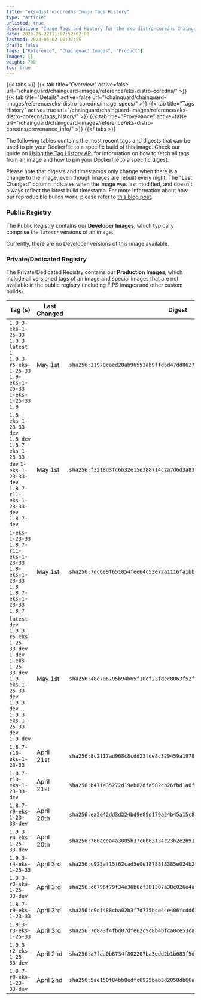 ```yaml
---
title: "eks-distro-coredns Image Tags History"
type: "article"
unlisted: true
description: "Image Tags and History for the eks-distro-coredns Chainguard Image"
date: 2023-06-22T11:07:52+02:00
lastmod: 2024-05-02 00:37:55
draft: false
tags: ["Reference", "Chainguard Images", "Product"]
images: []
weight: 700
toc: true
---
```


{{< tabs >}}
{{< tab title="Overview" active=false url="/chainguard/chainguard-images/reference/eks-distro-coredns/" >}}
{{< tab title="Details" active=false url="/chainguard/chainguard-images/reference/eks-distro-coredns/image_specs/" >}}
{{< tab title="Tags History" active=true url="/chainguard/chainguard-images/reference/eks-distro-coredns/tags_history/" >}}
{{< tab title="Provenance" active=false url="/chainguard/chainguard-images/reference/eks-distro-coredns/provenance_info/" >}}
{{</ tabs >}}

The following tables contains the most recent tags and digests that can be used to pin your Dockerfile to a specific build of this image. Check our guide on [Using the Tag History API](/chainguard/chainguard-images/using-the-tag-history-api/) for information on how to fetch all tags from an image and how to pin your Dockerfile to a specific digest.

Please note that digests and timestamps only change when there is a change to the image, even though images are rebuilt every night. The "Last Changed" column indicates when the image was last modified, and doesn't always reflect the latest build timestamp. For more information about how our reproducible builds work, please refer to [this blog post](https://www.chainguard.dev/unchained/reproducing-chainguards-reproducible-image-builds).

### Public Registry
The Public Registry contains our **Developer Images**, which typically comprise the `latest*` versions of an image.

Currently, there are no Developer versions of this image available.

### Private/Dedicated Registry
The Private/Dedicated Registry contains our **Production Images**, which include all versioned tags of an image and special images that are not available in the public registry (including FIPS images and other custom builds).

| Tag (s)                                                                                                                                  | Last Changed | Digest                                                                    |
|------------------------------------------------------------------------------------------------------------------------------------------|--------------|---------------------------------------------------------------------------|
|  `1.9.3-eks-1-25-33` `1.9.3` `latest` `1` `1.9.3-r5-eks-1-25-33` `1.9-eks-1-25-33` `1-eks-1-25-33` `1.9`                                 | May 1st      | `sha256:31970caed28ab96553ab9ffd6d47dd8627f11d240043369deb5e493010e34404` |
|  `1.8-eks-1-23-33-dev` `1.8-dev` `1.8.7-eks-1-23-33-dev` `1-eks-1-23-33-dev` `1.8.7-r11-eks-1-23-33-dev` `1.8.7-dev`                     | May 1st      | `sha256:f3218d3fc6b32e15e388714c2a7d6d3a83623f28d1feb7e33b26c9a9601c76eb` |
|  `1-eks-1-23-33` `1.8.7-r11-eks-1-23-33` `1.8-eks-1-23-33` `1.8` `1.8.7-eks-1-23-33` `1.8.7`                                             | May 1st      | `sha256:7dc6e9f651054fee64c53e72a1116fa1bba1335a822795d88ac500c22419b726` |
|  `latest-dev` `1.9.3-r5-eks-1-25-33-dev` `1-dev` `1-eks-1-25-33-dev` `1.9-eks-1-25-33-dev` `1.9.3-dev` `1.9.3-eks-1-25-33-dev` `1.9-dev` | May 1st      | `sha256:48e706795b94b65f18ef23fdec8063f52fecab2dff18a16e0e5ab1d1d28b3d97` |
|  `1.8.7-r10-eks-1-23-33`                                                                                                                 | April 21st   | `sha256:8c2117ad968c8cdd23fde8c329459a197894b9a89b32113870f09345ed747cdc` |
|  `1.8.7-r10-eks-1-23-33-dev`                                                                                                             | April 21st   | `sha256:b471a35272d19eb82dfa582cb26fbd1a0f8f03b9c898a5c2d4d688c8aed4f354` |
|  `1.8.7-r9-eks-1-23-33-dev`                                                                                                              | April 20th   | `sha256:ea2e42dd3d224bd9e89d179a24b45a15c8603b4f3a141de5231db6ebb11989ad` |
|  `1.9.3-r4-eks-1-25-33-dev`                                                                                                              | April 20th   | `sha256:766acea4a3005b37c6b63134c23b2e2b911f8527e336c9213cd7f8890819b4d7` |
|  `1.9.3-r4-eks-1-25-33`                                                                                                                  | April 3rd    | `sha256:c923af15f62cad5e0e18788f8385e024b2c6d9218fb49c6f5360853fe5f56b01` |
|  `1.9.3-r3-eks-1-25-33-dev`                                                                                                              | April 3rd    | `sha256:c6796f79f34e36b6cf381307a38c026e4a514966cda434f1f425ef0f5b61ca35` |
|  `1.8.7-r9-eks-1-23-33`                                                                                                                  | April 3rd    | `sha256:c9df488cba02b3f7d735bce44e406fcdd65b0be45dd8aaa65452f4e55fcc2758` |
|  `1.9.3-r3-eks-1-25-33`                                                                                                                  | April 3rd    | `sha256:7d8a3f4fbd07dfe62c9c8b4bfca0ce53cad4a46e85fa10d750415776e5d6aa70` |
|  `1.9.3-r2-eks-1-25-33-dev`                                                                                                              | April 2nd    | `sha256:a7faa0b8734f802207ba3edd2b1b683f5d93d683638df0cd2bbef1d41c52d896` |
|  `1.8.7-r8-eks-1-23-33-dev`                                                                                                              | April 2nd    | `sha256:5ae150f84bb8edfc6925bab3d2058db66a02568b4bf57b547fd7256ef249ec9e` |

